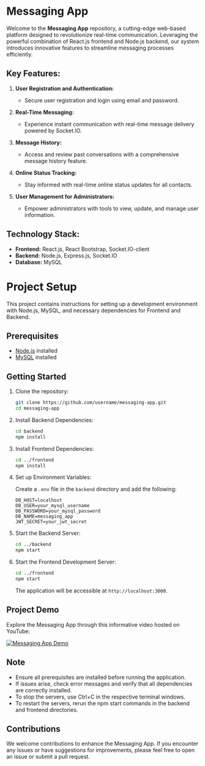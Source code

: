 # Messaging App

Welcome to the **Messaging App** repository, a cutting-edge web-based platform designed to revolutionize real-time communication. Leveraging the powerful combination of React.js frontend and Node.js backend, our system introduces innovative features to streamline messaging processes efficiently.

## Key Features:

1. **User Registration and Authentication:**
   - Secure user registration and login using email and password.

2. **Real-Time Messaging:**
   - Experience instant communication with real-time message delivery powered by Socket.IO.

3. **Message History:**
   - Access and review past conversations with a comprehensive message history feature.

4. **Online Status Tracking:**
   - Stay informed with real-time online status updates for all contacts.

5. **User Management for Administrators:**
   - Empower administrators with tools to view, update, and manage user information.

## Technology Stack:

- **Frontend:** React.js, React Bootstrap, Socket.IO-client
- **Backend:** Node.js, Express.js, Socket.IO
- **Database:** MySQL

# Project Setup

This project contains instructions for setting up a development environment with Node.js, MySQL, and necessary dependencies for Frontend and Backend.

## Prerequisites

- [Node.js](https://nodejs.org/) installed
- [MySQL](https://dev.mysql.com/downloads/mysql/) installed

## Getting Started

1. Clone the repository:

   ```bash
   git clone https://github.com/username/messaging-app.git
   cd messaging-app
   ```

2. Install Backend Dependencies:

   ```bash
   cd backend
   npm install
   ```

3. Install Frontend Dependencies:

   ```bash
   cd ../frontend
   npm install
   ```

4. Set up Environment Variables:

   Create a `.env` file in the `backend` directory and add the following:

   ```
   DB_HOST=localhost
   DB_USER=your_mysql_username
   DB_PASSWORD=your_mysql_password
   DB_NAME=messaging_app
   JWT_SECRET=your_jwt_secret
   ```

5. Start the Backend Server:

   ```bash
   cd ../backend
   npm start
   ```

6. Start the Frontend Development Server:

   ```bash
   cd ../frontend
   npm start
   ```

   The application will be accessible at `http://localhost:3000`.

## Project Demo

Explore the Messaging App through this informative video hosted on YouTube:

[![Messaging App Demo](https://img.youtube.com/vi/2Z3UclYw8zQ/0.jpg)](https://www.youtube.com/watch?v=2Z3UclYw8zQ)

## Note

- Ensure all prerequisites are installed before running the application.
- If issues arise, check error messages and verify that all dependencies are correctly installed.
- To stop the servers, use Ctrl+C in the respective terminal windows.
- To restart the servers, rerun the npm start commands in the backend and frontend directories.

## Contributions

We welcome contributions to enhance the Messaging App. If you encounter any issues or have suggestions for improvements, please feel free to open an issue or submit a pull request.
